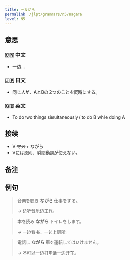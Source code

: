 ```yaml
---
title: 〜ながら
permalink: /jlpt/grammars/n5/nagara
level: N5
---
```


## 意思

### 🇨🇳 中文

- 一边…

### 🇯🇵 日文

- 同じ人が、AとBの２つのことを同時にする。

### 🇬🇧 英文

- To do two things simultaneously / to do B while doing A

## 接续

- V ~~マス~~ \+ ながら
- Vには原則、瞬間動詞が使えない。

## 备注


## 例句

> 音楽を聴き **ながら** 仕事をする。
>
> → 边听音乐边工作。

> 本を読み **ながら** トイレをします。
>
> → 一边看书，一边上厕所。

> 電話し **ながら** 車を運転してはいけません。
>
> → 不可以一边打电话一边开车。

